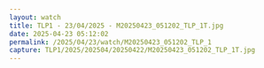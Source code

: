 ```yaml
---
layout: watch
title: TLP1 - 23/04/2025 - M20250423_051202_TLP_1T.jpg
date: 2025-04-23 05:12:02
permalink: /2025/04/23/watch/M20250423_051202_TLP_1
capture: TLP1/2025/202504/20250422/M20250423_051202_TLP_1T.jpg
---
```

